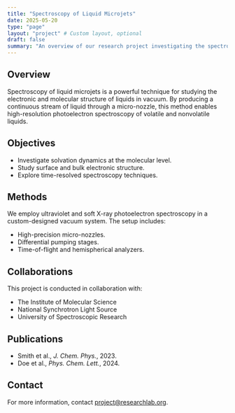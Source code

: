 ```yaml
---
title: "Spectroscopy of Liquid Microjets"
date: 2025-05-20
type: "page"
layout: "project" # Custom layout, optional
draft: false
summary: "An overview of our research project investigating the spectroscopic properties of liquid microjets."
---
```


## Overview

Spectroscopy of liquid microjets is a powerful technique for studying the electronic and molecular structure of liquids in vacuum. By producing a continuous stream of liquid through a micro-nozzle, this method enables high-resolution photoelectron spectroscopy of volatile and nonvolatile liquids.

## Objectives

- Investigate solvation dynamics at the molecular level.
- Study surface and bulk electronic structure.
- Explore time-resolved spectroscopy techniques.

## Methods

We employ ultraviolet and soft X-ray photoelectron spectroscopy in a custom-designed vacuum system. The setup includes:

- High-precision micro-nozzles.
- Differential pumping stages.
- Time-of-flight and hemispherical analyzers.

## Collaborations

This project is conducted in collaboration with:

- The Institute of Molecular Science
- National Synchrotron Light Source
- University of Spectroscopic Research

## Publications

- Smith et al., *J. Chem. Phys.*, 2023.
- Doe et al., *Phys. Chem. Lett.*, 2024.

## Contact

For more information, contact [project@researchlab.org](mailto:project@researchlab.org).
